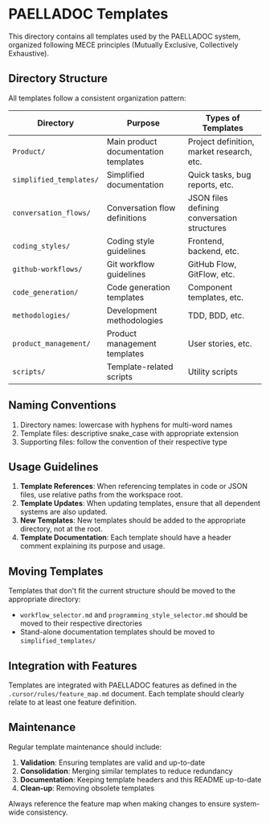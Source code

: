 # PAELLADOC Templates

This directory contains all templates used by the PAELLADOC system, organized following MECE principles (Mutually Exclusive, Collectively Exhaustive).

## Directory Structure

All templates follow a consistent organization pattern:

| Directory | Purpose | Types of Templates |
|-----------|---------|-------------------|
| `Product/` | Main product documentation templates | Project definition, market research, etc. |
| `simplified_templates/` | Simplified documentation | Quick tasks, bug reports, etc. |
| `conversation_flows/` | Conversation flow definitions | JSON files defining conversation structures |
| `coding_styles/` | Coding style guidelines | Frontend, backend, etc. |
| `github-workflows/` | Git workflow guidelines | GitHub Flow, GitFlow, etc. |
| `code_generation/` | Code generation templates | Component templates, etc. |
| `methodologies/` | Development methodologies | TDD, BDD, etc. |
| `product_management/` | Product management templates | User stories, etc. |
| `scripts/` | Template-related scripts | Utility scripts |

## Naming Conventions

1. Directory names: lowercase with hyphens for multi-word names
2. Template files: descriptive snake_case with appropriate extension
3. Supporting files: follow the convention of their respective type

## Usage Guidelines

1. **Template References**: When referencing templates in code or JSON files, use relative paths from the workspace root.
2. **Template Updates**: When updating templates, ensure that all dependent systems are also updated.
3. **New Templates**: New templates should be added to the appropriate directory, not at the root.
4. **Template Documentation**: Each template should have a header comment explaining its purpose and usage.

## Moving Templates

Templates that don't fit the current structure should be moved to the appropriate directory:

- `workflow_selector.md` and `programming_style_selector.md` should be moved to their respective directories
- Stand-alone documentation templates should be moved to `simplified_templates/`

## Integration with Features

Templates are integrated with PAELLADOC features as defined in the `.cursor/rules/feature_map.md` document. Each template should clearly relate to at least one feature definition.

## Maintenance

Regular template maintenance should include:

1. **Validation**: Ensuring templates are valid and up-to-date
2. **Consolidation**: Merging similar templates to reduce redundancy
3. **Documentation**: Keeping template headers and this README up-to-date
4. **Clean-up**: Removing obsolete templates

Always reference the feature map when making changes to ensure system-wide consistency. 